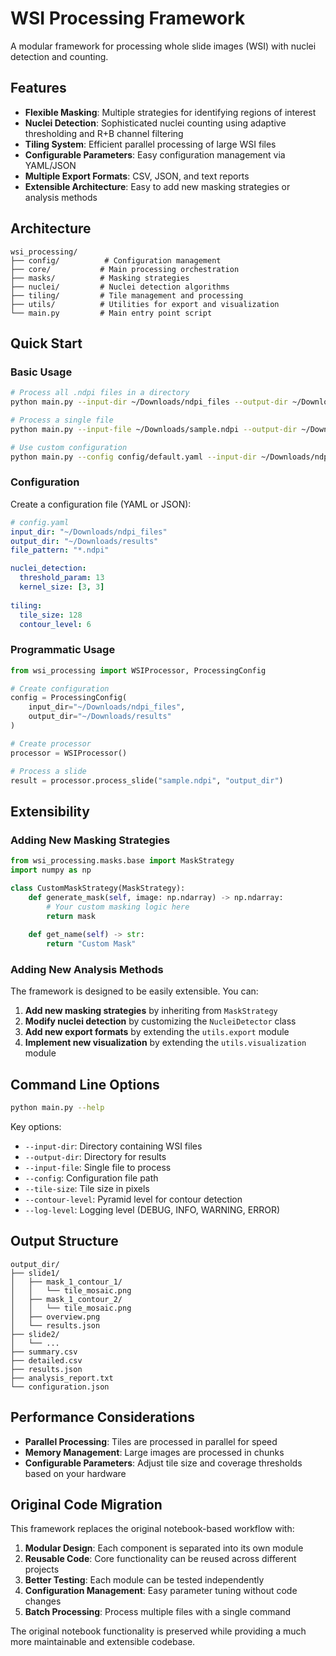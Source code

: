 # WSI Processing Framework

A modular framework for processing whole slide images (WSI) with nuclei detection and counting.

## Features

- **Flexible Masking**: Multiple strategies for identifying regions of interest
- **Nuclei Detection**: Sophisticated nuclei counting using adaptive thresholding and R+B channel filtering
- **Tiling System**: Efficient parallel processing of large WSI files
- **Configurable Parameters**: Easy configuration management via YAML/JSON
- **Multiple Export Formats**: CSV, JSON, and text reports
- **Extensible Architecture**: Easy to add new masking strategies or analysis methods

## Architecture

```
wsi_processing/
├── config/          # Configuration management
├── core/           # Main processing orchestration
├── masks/          # Masking strategies
├── nuclei/         # Nuclei detection algorithms
├── tiling/         # Tile management and processing
├── utils/          # Utilities for export and visualization
└── main.py         # Main entry point script
```

## Quick Start

### Basic Usage

```bash
# Process all .ndpi files in a directory
python main.py --input-dir ~/Downloads/ndpi_files --output-dir ~/Downloads/results

# Process a single file
python main.py --input-file ~/Downloads/sample.ndpi --output-dir ~/Downloads/results

# Use custom configuration
python main.py --config config/default.yaml --input-dir ~/Downloads/ndpi_files
```

### Configuration

Create a configuration file (YAML or JSON):

```yaml
# config.yaml
input_dir: "~/Downloads/ndpi_files"
output_dir: "~/Downloads/results"
file_pattern: "*.ndpi"

nuclei_detection:
  threshold_param: 13
  kernel_size: [3, 3]
  
tiling:
  tile_size: 128
  contour_level: 6
```

### Programmatic Usage

```python
from wsi_processing import WSIProcessor, ProcessingConfig

# Create configuration
config = ProcessingConfig(
    input_dir="~/Downloads/ndpi_files",
    output_dir="~/Downloads/results"
)

# Create processor
processor = WSIProcessor()

# Process a slide
result = processor.process_slide("sample.ndpi", "output_dir")
```

## Extensibility

### Adding New Masking Strategies

```python
from wsi_processing.masks.base import MaskStrategy
import numpy as np

class CustomMaskStrategy(MaskStrategy):
    def generate_mask(self, image: np.ndarray) -> np.ndarray:
        # Your custom masking logic here
        return mask
    
    def get_name(self) -> str:
        return "Custom Mask"
```

### Adding New Analysis Methods

The framework is designed to be easily extensible. You can:

1. **Add new masking strategies** by inheriting from `MaskStrategy`
2. **Modify nuclei detection** by customizing the `NucleiDetector` class
3. **Add new export formats** by extending the `utils.export` module
4. **Implement new visualization** by extending the `utils.visualization` module

## Command Line Options

```bash
python main.py --help
```

Key options:
- `--input-dir`: Directory containing WSI files
- `--output-dir`: Directory for results
- `--input-file`: Single file to process
- `--config`: Configuration file path
- `--tile-size`: Tile size in pixels
- `--contour-level`: Pyramid level for contour detection
- `--log-level`: Logging level (DEBUG, INFO, WARNING, ERROR)

## Output Structure

```
output_dir/
├── slide1/
│   ├── mask_1_contour_1/
│   │   └── tile_mosaic.png
│   ├── mask_1_contour_2/
│   │   └── tile_mosaic.png
│   ├── overview.png
│   └── results.json
├── slide2/
│   └── ...
├── summary.csv
├── detailed.csv
├── results.json
├── analysis_report.txt
└── configuration.json
```

## Performance Considerations

- **Parallel Processing**: Tiles are processed in parallel for speed
- **Memory Management**: Large images are processed in chunks
- **Configurable Parameters**: Adjust tile size and coverage thresholds based on your hardware

## Original Code Migration

This framework replaces the original notebook-based workflow with:

1. **Modular Design**: Each component is separated into its own module
2. **Reusable Code**: Core functionality can be reused across different projects
3. **Better Testing**: Each module can be tested independently
4. **Configuration Management**: Easy parameter tuning without code changes
5. **Batch Processing**: Process multiple files with a single command

The original notebook functionality is preserved while providing a much more maintainable and extensible codebase.